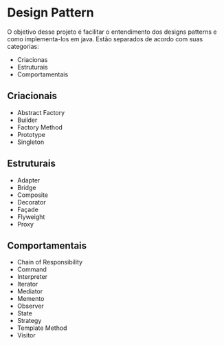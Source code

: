 Design Pattern
================================

O objetivo desse projeto é facilitar o entendimento dos designs patterns e como implementa-los em java. Estão separados de acordo com suas categorias:
- Criacionas
- Estruturais
- Comportamentais

Criacionais
----------
- Abstract Factory
- Builder
- Factory Method
- Prototype
- Singleton

Estruturais
-----------
- Adapter
- Bridge
- Composite
- Decorator
- Façade
- Flyweight
- Proxy

Comportamentais
-----------
- Chain of Responsibility
- Command
- Interpreter
- Iterator
- Mediator
- Memento
- Observer
- State
- Strategy
- Template Method
- Visitor